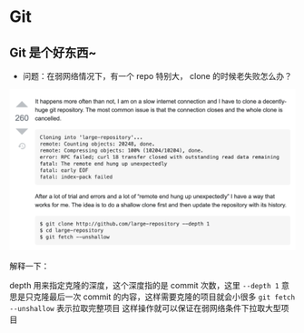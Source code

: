 # Git

## Git 是个好东西~

* 问题：在弱网络情况下，有一个 repo 特别大， clone 的时候老失败怎么办？

![answer](./pics/git-20210119.png)

解释一下：

depth 用来指定克隆的深度，这个深度指的是 commit 次数，这里 ```--depth 1``` 意思是只克隆最后一次 commit 的内容，这样需要克隆的项目就会小很多
```git fetch --unshallow``` 表示拉取完整项目
这样操作就可以保证在弱网络条件下拉取大型项目




